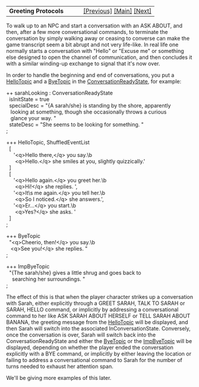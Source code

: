 ---
---
<table width="100%" data-border="0" data-cellspacing="0"
data-cellpadding="3" data-bgcolor="#C0C0C0">
<colgroup>
<col style="width: 50%" />
<col style="width: 50%" />
</colgroup>
<tbody>
<tr>
<td style="text-align: left;"><strong>Greeting Protocols<br />
</strong></td>
<td style="text-align: right;"><a
href="conversationreadystate.html">[Previous]</a> <a
href="generalintroduction.html">[Main]</a> <a
href="topicentry.html">[Next]</a></td>
</tr>
</tbody>
</table>

  
To walk up to an NPC and start a conversation with an ASK ABOUT, and
then, after a few more conversational commands, to terminate the
conversation by simply walking away or ceasing to converse can make the
game transcript seem a bit abrupt and not very life-like. In real life
one normally starts a conversation with "Hello" or "Excuse me" or
something else designed to open the channel of communication, and then
concludes it with a similar winding-up exchange to signal that it's now
over.  
  
In order to handle the beginning and end of conversations, you put a
[HelloTopic](hellotopic.html) and a [ByeTopic](byetopic.html) in the
[ConversationReadyState](conversationreadystate.html), for example:  
  
++ sarahLooking : ConversationReadyState  
  isInitState = true  
  specialDesc = "{A sarah/she} is standing by the shore, apparently  
   looking at something, though she occasionally throws a curious  
   glance your way. "  
  stateDesc = "She seems to be looking for something. "  
;  
  
+++ HelloTopic, ShuffledEventList  
  \[   
     '\<q\>Hello there,\</q\> you say.\b  
      \<q\>Hello.\</q\> she smiles at you, slightly quizzically.'  
  \]  
  \[  
     '\<q\>Hello again.\</q\> you greet her.\b  
      \<q\>Hi!\</q\> she replies. ',  
     '\<q\>It\\s me again.\</q\> you tell her.\b  
      \<q\>So I noticed.\</q\> she answers.',  
     '\<q\>Er...\</q\> you start.\b  
      \<q\>Yes?\</q\> she asks. '    
  \]  
;  
  
+++ ByeTopic  
  "\<q\>Cheerio, then!\</q\> you say.\b  
   \<q\>See you!\</q\> she replies. "  
;  
  
  
+++ ImpByeTopic  
  "{The sarah/she} gives a little shrug and goes back to  
    searching her surroundings. "  
;  
  
The effect of this is that when the player character strikes up a
conversation with Sarah, either explicitly through a GREET SARAH, TALK
TO SARAH or SARAH, HELLO command, or implicitly by addressing a
conversational command to her like ASK SARAH ABOUT HERSELF or TELL SARAH
ABOUT BANANA, the greeting message from the [HelloTopic](hellotopic.html)
will be displayed, and then Sarah will switch into the associated
InConversationState. Conversely, once the conversation is over, Sarah
will switch back into the ConversationReadyState and either the
[ByeTopic](byetopic.html) or the [ImpByeTopic](impbyetopic.html) will be
displayed, depending on whether the player ended the conversation
explicitly with a BYE command, or implicitly by either leaving the
location or failing to address a conversational command to Sarah for the
number of turns needed to exhaust her attention span.  
  
We'll be giving more examples of this later.  
